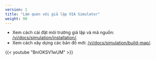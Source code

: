 ```yaml
---
version: 1
title: "Làm quen với giả lập VIA Simulator"
weight: 90
---
```


- Xem cách cài đặt môi trường giả lập và mã nguồn: [/vi/docs/simulation/installation/](/vi/docs/simulation/installation/).
- Xem cách xây dựng các bản đồ mới: [/vi/docs/simulation/build-map/](/vi/docs/simulation/build-map/).

{{< youtube "BniOKSV1wUM" >}}

